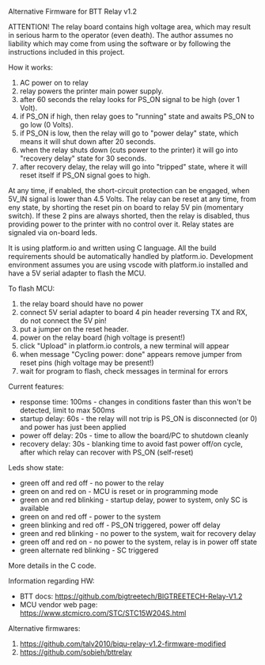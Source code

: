 Alternative Firmware for BTT Relay v1.2

ATTENTION!
The relay board contains high voltage area, which may result in serious harm to the operator (even death).
The author assumes no liability which may come from using the software or by following the instructions included in this project.

How it works:
1) AC power on to relay
2) relay powers the printer main power supply.
3) after 60 seconds the relay looks for PS_ON signal to be high (over 1 Volt).
4) if PS_ON if high, then relay goes to "running" state and awaits PS_ON to go low (0 Volts).
5) if PS_ON is low, then the relay will go to "power delay" state, which means it will shut down after 20 seconds.
6) when the relay shuts down (cuts power to the printer) it will go into "recovery delay" state for 30 seconds.
7) after recovery delay, the relay will go into "tripped" state, where it will reset itself if PS_ON signal goes to high.

At any time, if enabled, the short-circuit protection can be engaged, when 5V_IN signal is lower than 4.5 Volts.
The relay can be reset at any time, from eny state, by shorting the reset pin on board to relay 5V pin (momentary switch). If these 2 pins are always shorted, then the relay is disabled, thus providing power to the printer with no control over it. Relay states are signaled via on-board leds.

It is using platform.io and written using C language.
All the build requirements should be automatically handled by platform.io.
Development environment assumes you are using vscode with platform.io installed and have a 5V serial adapter to flash the MCU.

To flash MCU:
1) the relay board should have no power
2) connect 5V serial adapter to board 4 pin header reversing TX and RX, do not connect the 5V pin!
3) put a jumper on the reset header.
4) power on the relay board (high voltage is present!)
5) click "Upload" in platform.io controls, a new terminal will appear
6) when message "Cycling power: done" appears remove jumper from reset pins (high voltage may be present!)
7) wait for program to flash, check messages in terminal for errors

Current features:
- response time: 100ms - changes in conditions faster than this won't be detected, limit to max 500ms
- startup delay: 60s - the relay will not trip is PS_ON is disconnected (or 0) and power has just been applied
- power off delay: 20s - time to allow the board/PC to shutdown cleanly
- recovery delay: 30s - blanking time to avoid fast power off/on cycle, after which relay can recover with PS_ON (self-reset)

Leds show state:
- green off and red off - no power to the relay
- green on and red on -  MCU is reset or in programming mode
- green on and red blinking - startup delay, power to system, only SC is available
- green on and red off - power to the system
- green blinking and red off - PS_ON triggered, power off delay
- green and red blinking - no power to the system, wait for recovery delay
- green off and red on - no power to the system, relay is in power off state
- green alternate red blinking - SC triggered

More details in the C code.

Information regarding HW:
- BTT docs: https://github.com/bigtreetech/BIGTREETECH-Relay-V1.2
- MCU vendor web page: https://www.stcmicro.com/STC/STC15W204S.html

Alternative firmwares:
1) https://github.com/talv2010/biqu-relay-v1.2-firmware-modified
2) https://github.com/sobieh/bttrelay
